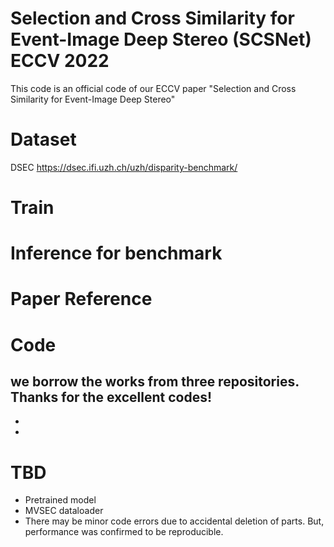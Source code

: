 # Selection and Cross Similarity for Event-Image Deep Stereo (SCSNet) ECCV 2022

This code is an official code of our ECCV paper "Selection and Cross Similarity for Event-Image Deep Stereo"

# Dataset
DSEC
https://dsec.ifi.uzh.ch/uzh/disparity-benchmark/

# Train


# Inference for benchmark


# Paper Reference

# Code 
we borrow the works from three repositories. Thanks for the excellent codes!
-
-
-

# TBD
- Pretrained model
- MVSEC dataloader
- There may be minor code errors due to accidental deletion of parts. But, performance was confirmed to be reproducible.
